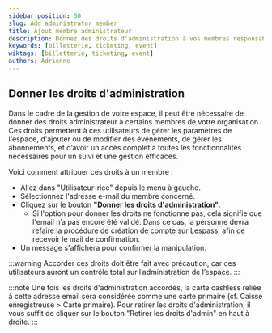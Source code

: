 ```yaml
---
sidebar_position: 50
slug: Add_administrator_member
title: Ajout membre administrateur
description: Donnez des droits d'administration à vos membres responsables
keywords: [billetterie, ticketing, event]
wiktags: [billetterie, ticketing, event]
authors: Adrienne
---
```




## Donner les droits d'administration

Dans le cadre de la gestion de votre espace, il peut être nécessaire de donner des droits administrateur à certains membres de votre organisation. Ces droits permettent à ces utilisateurs de gérer les paramètres de l'espace, d'ajouter ou de modifier des événements, de gérer les abonnements, et d’avoir un accès complet à toutes les fonctionnalités nécessaires pour un suivi et une gestion efficaces.

Voici comment attribuer ces droits à un membre :

- Allez dans "Utilisateur-rice" depuis le menu à gauche.
- Sélectionnez l'adresse e-mail du membre concerné.
- Cliquez sur le bouton **"Donner les droits d'administration"**.
  - Si l'option pour donner les droits ne fonctionne pas, cela signifie que l'email n’a pas encore été validé. Dans ce cas, la personne devra refaire la procédure de création de compte sur Lespass, afin de recevoir le mail de confirmation.
- Un message s'affichera pour confirmer la manipulation.

:::warning
Accorder ces droits doit être fait avec précaution, car ces utilisateurs auront un contrôle total sur l’administration de l’espace.
:::


:::note
Une fois les droits d'administration accordés, la carte cashless reliée à cette adresse email sera considérée comme une carte primaire (cf. Caisse enregistreuse > Carte primaire).
Pour retirer les droits d'administration, il vous suffit de cliquer sur le bouton "Retirer les droits d'admin" en haut à droite.
:::